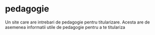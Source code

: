 # pedagogie
Un site care are intrebari de pedagogie pentru titularizare. Acesta are de asemenea informatii utile de pedagogie pentru a te titulariza
